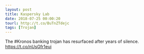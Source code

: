 ```yaml
---
layout: post
title: Kaspersky Lab
date: 2018-07-25 00:00:20
tourl: http://t.co/BuTnZTdejc
tags: [Trojan]
---
```

The #Kronos banking trojan has resurfaced after years of silence. https://t.co/nUsGfr1eui